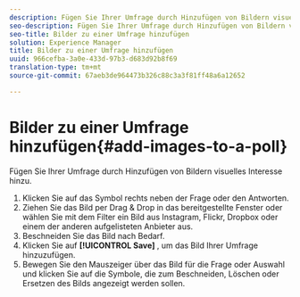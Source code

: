 ```yaml
---
description: Fügen Sie Ihrer Umfrage durch Hinzufügen von Bildern visuelles Interesse hinzu.
seo-description: Fügen Sie Ihrer Umfrage durch Hinzufügen von Bildern visuelles Interesse hinzu.
seo-title: Bilder zu einer Umfrage hinzufügen
solution: Experience Manager
title: Bilder zu einer Umfrage hinzufügen
uuid: 966cefba-3a0e-433d-97b3-d683d92b8f69
translation-type: tm+mt
source-git-commit: 67aeb3de964473b326c88c3a3f81ff48a6a12652

---
```



# Bilder zu einer Umfrage hinzufügen{#add-images-to-a-poll}

Fügen Sie Ihrer Umfrage durch Hinzufügen von Bildern visuelles Interesse hinzu.

1. Klicken Sie auf das Symbol rechts neben der Frage oder den Antworten.
1. Ziehen Sie das Bild per Drag &amp; Drop in das bereitgestellte Fenster oder wählen Sie mit dem Filter ein Bild aus Instagram, Flickr, Dropbox oder einem der anderen aufgelisteten Anbieter aus.
1. Beschneiden Sie das Bild nach Bedarf.
1. Klicken Sie auf **[!UICONTROL Save]** , um das Bild Ihrer Umfrage hinzuzufügen.
1. Bewegen Sie den Mauszeiger über das Bild für die Frage oder Auswahl und klicken Sie auf die Symbole, die zum Beschneiden, Löschen oder Ersetzen des Bilds angezeigt werden sollen.

